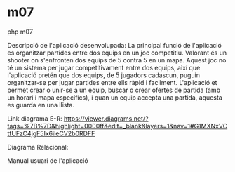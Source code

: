 # m07
php m07

Descripció de l'aplicació desenvolupada: 
La principal funció de l'aplicació es organitzar partides entre dos equips en un joc competitiu. 
Valorant és un shooter on s'enfronten dos equips de 5 contra 5 en un mapa. 
Aquest joc no té un sistema per jugar competitivament entre dos equips, així que l'aplicació pretén que dos equips, de 5 jugadors cadascun, puguin organitzar-se per jugar partides entre ells ràpid i facilment. 
L'aplicació et permet crear o unir-se a un equip, buscar o crear ofertes de partida (amb un horari i mapa específics), i quan un equip accepta una partida, aquesta es guarda en una llista.

Link diagrama E-R:
https://viewer.diagrams.net/?tags=%7B%7D&highlight=0000ff&edit=_blank&layers=1&nav=1#G1MXNxVCtfUFzC4jgF5Ix6ileCV2b0RDFF

Diagrama Relacional:

Manual usuari de l'aplicació

